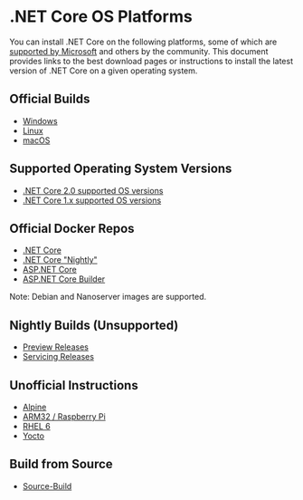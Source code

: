 # .NET Core OS Platforms

You can install .NET Core on the following platforms, some of which are [supported by Microsoft](https://github.com/dotnet/core/blob/master/os-lifecycle-policy.md) and others by the community. This document provides links to the best download pages or instructions to install the latest version of .NET Core on a given operating system.

## Official Builds

* [Windows](https://github.com/dotnet/core/blob/master/release-notes/download-archives/2.0.3.md)
* [Linux](https://github.com/dotnet/core/blob/master/release-notes/download-archives/2.0.3.md)
* [macOS](https://github.com/dotnet/core/blob/master/release-notes/download-archives/2.0.3.md)

## Supported Operating System Versions

* [.NET Core 2.0 supported OS versions](https://github.com/dotnet/core/blob/master/release-notes/2.0/2.0-supported-os.md)
* [.NET Core 1.x supported OS versions](https://github.com/dotnet/core/blob/master/release-notes/1.0/1.0-supported-os.md)

## Official Docker Repos

* [.NET Core](https://hub.docker.com/r/microsoft/dotnet/)
* [.NET Core "Nightly"](https://hub.docker.com/r/microsoft/dotnet-nightly/)
* [ASP.NET Core](https://hub.docker.com/r/microsoft/aspnetcore/)
* [ASP.NET Core Builder](https://hub.docker.com/r/microsoft/aspnetcore-builder/)

Note: Debian and Nanoserver images are supported.

## Nightly Builds (Unsupported)

* [Preview Releases](https://github.com/dotnet/core/blob/master/daily-builds.md)
* [Servicing Releases](https://github.com/dotnet/core/blob/master/daily-builds-servicing.md)

## Unofficial Instructions 

* [Alpine](https://github.com/dotnet/announcements/issues/49)
* [ARM32 / Raspberry Pi](https://github.com/dotnet/core/blob/master/samples/RaspberryPiInstructions.md)
* [RHEL 6](https://github.com/dotnet/core/blob/master/Documentation/build-and-install-rhel6-prerequisites.md)
* [Yocto](https://github.com/dotnet/core/blob/master/samples/YoctoInstructions.md)

## Build from Source

* [Source-Build](https://github.com/dotnet/source-build)
